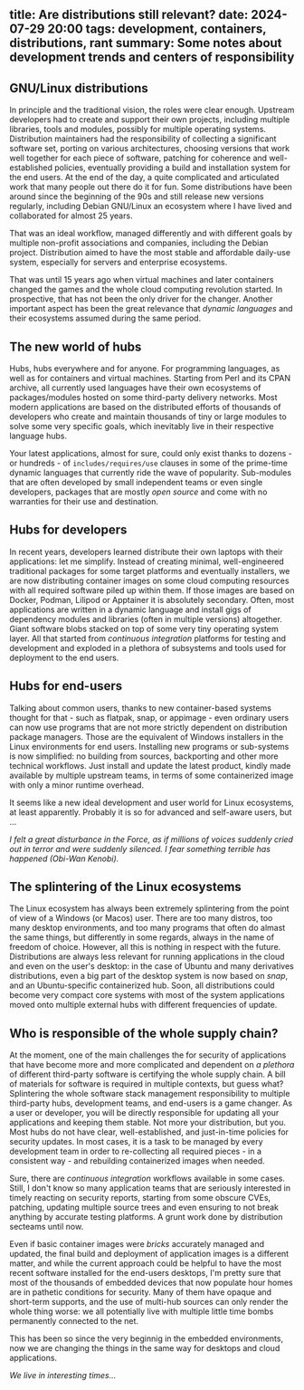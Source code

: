 title: Are distributions still relevant?
date: 2024-07-29 20:00
tags: development, containers, distributions, rant
summary: Some notes about development trends and centers of responsibility
---

## GNU/Linux distributions

In principle and the traditional vision, the roles were clear enough. Upstream
developers had to create and support their own projects, including multiple
libraries, tools and modules, possibly for multiple operating systems.
Distribution maintainers had the responsibility of collecting a significant software
set, porting on various architectures, choosing versions that work well together
for each piece of software, patching for coherence and well-established
policies, eventually providing a build and installation system for the end
users. At the end of the day, a quite complicated and articulated work that
many people out there do it for fun. Some distributions have been around since the
beginning of the 90s and still release new versions regularly, including Debian GNU/Linux 
an ecosystem where I have lived and collaborated for almost 25 years.

That was an ideal workflow, managed differently and with different goals
by multiple non-profit associations and companies, including the Debian project.
Distribution aimed to have the most stable and affordable daily-use system, 
especially for servers and enterprise ecosystems.

That was until 15 years ago when virtual machines and later containers
changed the games and the whole cloud computing revolution started. In
prospective, that has not been the only driver for the changer. Another important
aspect has been the great relevance that _dynamic languages_ and their ecosystems
assumed during the same period.

## The new world of hubs

Hubs, hubs everywhere and for anyone. For programming languages, as well as for
containers and virtual machines. Starting from Perl and its CPAN archive, all
currently used languages have their own ecosystems of packages/modules hosted
on some third-party delivery networks. Most modern applications are based on
the distributed efforts of thousands of developers who create and maintain 
thousands of tiny or large modules to solve some very specific goals, which 
inevitably live in their respective language hubs. 

Your latest applications, almost for sure, could only exist thanks to dozens - or
hundreds - of `includes/requires/use` clauses in some of the prime-time dynamic languages
that currently ride the wave of popularity. Sub-modules that are often developed by
small independent teams or even single developers, packages that are mostly
_open source_ and come with no warranties for their use and destination.

## Hubs for developers

In recent years, developers learned distribute their own laptops with their applications: let me 
simplify. Instead of creating minimal, well-engineered traditional packages for some target platforms 
and eventually installers, we are now distributing container images on some cloud computing resources
with all required software piled up within them. If those images are based on Docker, Podman,
Lilipod or Apptainer it is absolutely secondary. Often, most applications are written
in a dynamic language and install gigs of dependency modules and libraries (often
in multiple versions) altogether. Giant software blobs stacked on top of some
very tiny operating system layer. All that started from _continuous integration_
platforms for testing and development and exploded in a plethora of subsystems and tools used for
deployment to the end users.

## Hubs for end-users

Talking about common users, thanks to new container-based systems thought for that - such as
flatpak, snap, or appimage - even ordinary users can now use programs that are not more
strictly dependent on distribution package managers. Those are the equivalent of Windows
installers in the Linux environments for end users. Installing new programs or sub-systems is now
simplified: no building from sources, backporting and other more technical workflows. Just install
and update the latest product, kindly made available by multiple upstream teams, in terms
of some containerized image with only a minor runtime overhead.

It seems like a new ideal development and user world for Linux ecosystems, at least apparently.
Probably it is so for advanced and self-aware users, but ...

_I felt a great disturbance in the Force, as if millions of voices suddenly cried out in terror and 
were suddenly silenced. I fear something terrible has happened (Obi-Wan Kenobi)._

## The splintering of the Linux ecosystems

The Linux ecosystem has always been extremely splintering from the point of view of a Windows (or Macos) user.
There are too many distros, too many desktop environments, and too many programs that often do almast the same things, 
but differently in some regards, always in the name of freedom of choice. However, all this is nothing 
in respect with the future. Distributions are always less relevant for running applications in the cloud
and even on the user's desktop: in the case of Ubuntu and many derivatives distributions, even a big
part of the desktop system is now based on _snap_, and an Ubuntu-specific containerized hub.
Soon, all distributions could become very compact core systems with most of the system applications moved
onto multiple external hubs with different frequencies of update.

## Who is responsible of the whole supply chain?

At the moment, one of the main challenges the for security of applications that have become more and more
complicated and dependent on _a plethora_ of different third-party software is certifying the whole
supply chain. A bill of materials for software is required in multiple contexts, but guess what?
 Splintering the whole software stack management responsibility to multiple third-party hubs, development
 teams, and end-users is a game changer.
As a user or developer, you will be directly responsible for updating all
your applications and keeping them stable.
Not more your distribution, but you. 
Most hubs do not have clear, well-established, and just-in-time policies for security updates.
In most cases, it is a task to be managed by every development team in order to re-collecting all
required pieces - in a consistent way - and rebuilding containerized images when needed. 

Sure, there are _continuous integration_ workflows available in some cases. Still, I don't know so many
application teams that are seriously interested in timely reacting on security reports, starting from
some obscure CVEs, patching, updating multiple source trees and even ensuring to not break anything
by accurate testing platforms. A grunt work done by distribution secteams until now.

Even if basic container images were _bricks_ accurately managed and updated, the final build and
deployment of application images is a different matter, and while the current approach could
be helpful to have the most recent software installed for the end-users desktops, I'm pretty sure
that most of the thousands of embedded devices that now populate hour homes are in pathetic
conditions for security. Many of them have opaque and short-term supports, and the use
of multi-hub sources can only render the whole thing worse: we all potentially live with multiple
little time bombs permanently connected to the net.

This has been so since the very beginnig in the embedded environments, now we are changing the things 
in the same way for desktops and cloud applications.

_We live in interesting times..._

